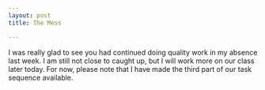 ```yaml
---
layout: post
title: The Mess

---
```


I was really glad to see you had continued doing quality work in my absence last week.
I am still not close to caught up, but I will work more on our class later today. For
now, please note that I have made the third part of our task sequence available.
